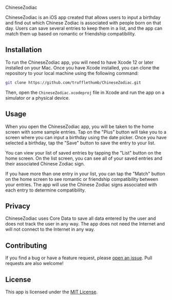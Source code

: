  ChineseZodiac

ChineseZodiac is an iOS app created that allows users to input a birthday and find out which Chinese Zodiac is associated with people born on that day. Users can save several entries to keep them in a list, and the app can match them up based on romantic or friendship compatibility.

## Installation

To run the ChineseZodiac app, you will need to have Xcode 12 or later installed on your Mac. Once you have Xcode installed, you can clone the repository to your local machine using the following command:

```bash
git clone https://github.com/trufflethumb/ChineseZodiac.git
```

Then, open the `ChineseZodiac.xcodeproj` file in Xcode and run the app on a simulator or a physical device.

## Usage

When you open the ChineseZodiac app, you will be taken to the home screen with some sample entries. Tap on the "Plus" button will take you to a screen where you can input a birthday using the date picker. Once you have selected a birthday, tap the "Save" button to save the entry to your list.

You can view your list of saved entries by tapping the "List" button on the home screen. On the list screen, you can see all of your saved entries and their associated Chinese Zodiac sign.

If you have more than one entry in your list, you can tap the "Match" button on the home screen to see romantic or friendship compatibility between your entries. The app will use the Chinese Zodiac signs associated with each entry to determine compatibility.

## Privacy

ChineseZodiac uses Core Data to save all data entered by the user and does not track the user in any way. The app does not need the Internet and will not connect to the Internet in any way.

## Contributing

If you find a bug or have a feature request, please [open an issue](https://github.com/aoenth/ChineseZodiac/issues/new). Pull requests are also welcome!

## License

This app is licensed under the [MIT License](https://opensource.org/licenses/MIT).
